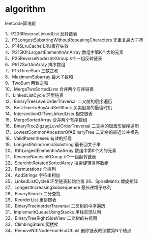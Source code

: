 # algorithm

leetcode算法题

1、P206ReverseLinkedList 反转链表           
2、P3LongestSubstringWithoutRepeatingCharacters 无重复最大子串  
3、P146LruCache LRU缓存失效       
4、P215KthLargestElementInAnArray 数组中第K个大的元素     
5、P25ReverseNodesInKGroup k个一组反转链表      
6、P912SortAnArray 排序数组      
7、P15ThreeSum 三数之和  
8、MaximumSubarray 最大子数和    
9、TwoSum 两数之和  
10、MergeTwoSortedLists 合并两个有序链表  
11、LinkedListCycle 环型链表  
12、BinaryTreeLevelOrderTraversal 二叉树的层序遍历  
13、BestTimeToBuyAndSellStock 买卖股票的最佳时机  
14、IntersectionOfTwoLinkedLists 相交链表  
15、MergeSortedArray 合并两个有序数组  
16、BinaryTreeZigzagLevelOrderTraversal 二叉树的锯齿形层序遍历  
17、LowestCommonAncestorOfABinaryTree 二叉树的最近公共祖先  
18、ValidParentheses 有效的括号  
19、LongestPalindromicSubstring 最长回文子串  
20、KthLargestElementInAnArray 数组中第K个大的元素  
21、ReverseNodesInKGroup k个一组翻转链表  
22、SearchInRotatedSortedArray 搜索旋转排序数组  
23、Permutations 全排列  
24、AddStrings 字符串相加  
25、LinkedListCycleIi 环型链表起始位置
26、SpiralMatrix 螺旋矩阵  
27、LongestIncreasingSubsequence 最长递增子序列  
28、BinarySearch 二分查找  
29、ReorderList 重排链表  
30、BinaryTreeInorderTraversal 二叉树的中序遍历  
31、ImplementQueueUsingStacks 用栈实现队列  
32、BinaryTreeRightSideView 二叉树的右视图  
33、ClimbingStairs 爬楼梯  
34、RemoveNthNodeFromEndOfList 删除链表的倒数第N个结点  